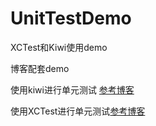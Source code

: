 # UnitTestDemo
XCTest和Kiwi使用demo

博客配套demo

使用kiwi进行单元测试  [参考博客](https://blog.csdn.net/yingbi2014/article/details/79753933)

使用XCTest进行单元测试[参考博客](https://blog.csdn.net/yingBi2014/article/details/79729626)
